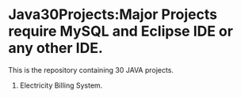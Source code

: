 # Java30Projects:Major Projects require MySQL and Eclipse IDE or any other IDE.
This is the repository containing 30 JAVA projects.
1. Electricity Billing System.

